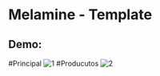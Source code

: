 # Melamine - Template 
## Demo: 
#Principal
![1](https://user-images.githubusercontent.com/52470518/92053296-34ac5880-ed53-11ea-8cf9-a26b36ccc948.png)
#Producutos
![2](https://user-images.githubusercontent.com/52470518/92053633-602f4300-ed53-11ea-9798-b5ecc3edce15.png)

